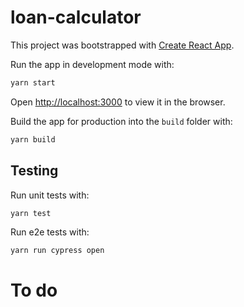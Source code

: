 # loan-calculator

This project was bootstrapped with [Create React App](https://github.com/facebook/create-react-app).

Run the app in development mode with:
```bash
yarn start
```
Open [http://localhost:3000](http://localhost:3000) to view it in the browser.

Build the app for production into the `build` folder with:
```bash
yarn build
```

## Testing

Run unit tests with:
```bash
yarn test
```

Run e2e tests with:
```bash
yarn run cypress open
```

# To do

